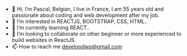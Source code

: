 - 👋 Hi, I’m Pascal, Belgian, I live in France, I am 55 years old and passionate about coding and web development after my job.
- 👀 I’m interested in REACTJS, BOOTSTRAP, CSS, HTML..
- 🌱 I’m currently learning REACT..
- 💞️ I’m looking to collaborate on other beginner or more experienced to build websites in ReactJS.
- 📫 How to reach me developdwp@gmail.com

<!---
developdwp/developdwp is a ✨ special ✨ repository because its `README.md` (this file) appears on your GitHub profile.
You can click the Preview link to take a look at your changes.
--->
